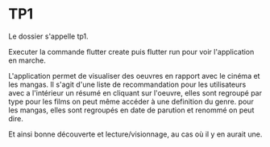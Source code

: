 # TP1
Le dossier s'appelle tp1.

Executer la commande flutter create puis flutter run pour voir l'application en marche.

L'application permet de visualiser des oeuvres en rapport avec le cinéma et les mangas. Il s'agit d'une liste de recommandation pour les utilisateurs avec a l'intérieur un résumé en cliquant sur l'oeuvre, elles sont regroupé par type pour les films on peut même accéder à une definition du genre. pour les mangas, elles sont regroupés en date de parution et renommé on peut dire. 

Et ainsi bonne découverte et lecture/visionnage, au cas où il y en aurait une.
